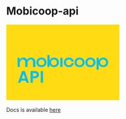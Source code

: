 Mobicoop-api
=============

![Logo Mobicoop](logo.png)

Docs is available [here](https://mobicoop.gitlab.io/mobicoop/#/)
